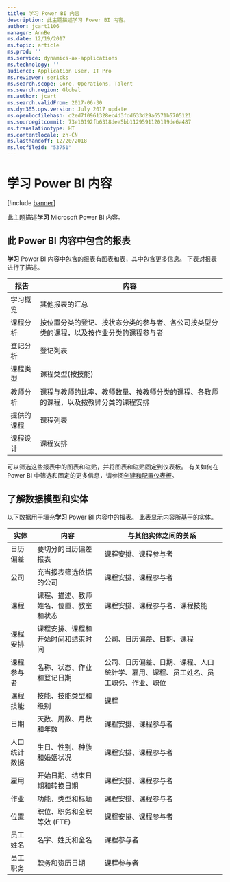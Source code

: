 ```yaml
---
title: 学习 Power BI 内容
description: 此主题描述学习 Power BI 内容。
author: jcart1106
manager: AnnBe
ms.date: 12/19/2017
ms.topic: article
ms.prod: ''
ms.service: dynamics-ax-applications
ms.technology: ''
audience: Application User, IT Pro
ms.reviewer: sericks
ms.search.scope: Core, Operations, Talent
ms.search.region: Global
ms.author: jcart
ms.search.validFrom: 2017-06-30
ms.dyn365.ops.version: July 2017 update
ms.openlocfilehash: d2ed7f0961328ec4d3fdd633d29a6571b5705121
ms.sourcegitcommit: 73e10192fb6318dee5bb1129591120199de6a487
ms.translationtype: HT
ms.contentlocale: zh-CN
ms.lasthandoff: 12/20/2018
ms.locfileid: "53751"
---
```

# <a name="learning-power-bi-content"></a>学习 Power BI 内容

[!include [banner](../includes/banner.md)]

此主题描述**学习** Microsoft Power BI 内容。

## <a name="reports-that-are-included-in-the-power-bi-content"></a>此 Power BI 内容中包含的报表

**学习** Power BI 内容中包含的报表有图表和表，其中包含更多信息。 下表对报表进行了描述。

| 报告                | 内容 |
|-----------------------|----------|
| 学习概览     | 其他报表的汇总 |
| 课程分析       | 按位置分类的登记、按状态分类的参与者、各公司按类型分类的课程，以及按作业分类的课程参与者 |
| 登记分析 | 登记列表 |
| 课程类型          | 课程类型(按技能) |
| 教师分析   | 课程与教师的比率、教师数量、按教师分类的课程、各教师的课程，以及按教师分类的课程安排 |
| 提供的课程       | 课程列表 |
| 课程设计        | 课程安排 |

可以筛选这些报表中的图表和磁贴，并将图表和磁贴固定到仪表板。 有关如何在 Power BI 中筛选和固定的更多信息，请参阅[创建和配置仪表板](https://powerbi.microsoft.com/en-us/guided-learning/powerbi-learning-4-2-create-configure-dashboards)。

## <a name="understanding-the-data-model-and-entities"></a>了解数据模型和实体

以下数据用于填充**学习** Power BI 内容中的报表。 此表显示内容所基于的实体。

| 实体           | 内容                                                         | 与其他实体之间的关系 |
|------------------|------------------------------------------------------------------|-----------------------------------|
| 日历偏差  | 要切分的日历偏差报表                                | 课程安排、课程参与者 |
| 公司          | 充当报表筛选依据的公司                                   | 课程安排、课程参与者 |
| 课程           | 课程、描述、教师姓名、位置、教室和状态 | 课程安排、课程参与者、课程技能 |
| 课程安排    | 课程安排、课程和开始时间和结束时间                          | 公司、日历偏差、日期、课程 |
| 课程参与者 | 名称、状态、作业和登记日期                         | 公司、日历偏差、日期、课程、人口统计学、雇用、课程、员工姓名、员工职务、作业、职位 |
| 课程技能     | 技能、技能类型和级别                                     | 课程 |
| 日期             | 天数、周数、月数和年数                                   | 课程安排、课程参与者 |
| 人口统计数据     | 生日、性别、种族和婚姻状况         | 课程安排、课程参与者 |
| 雇用       | 开始日期、结束日期和转换日期                        | 课程安排、课程参与者 |
| 作业              | 功能，类型和标题                                        | 课程安排、课程参与者 |
| 位置         | 职位、职务和全职等效 (FTE)                  | 课程安排、课程参与者 |
| 员工姓名    | 名字、姓氏和全名                             | 课程参与者 |
| 员工职务   | 职务和资历日期                                         | 课程参与者 |
